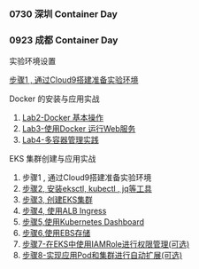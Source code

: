 ### 0730 深圳 Container Day
### 0923 成都 Container Day



实验环境设置

[步骤1 , 通过Cloud9搭建准备实验环境](https://github.com/aws-samples/eks-workshop-greater-china/blob/master/global/2020_GCR_SZ_ContainerDay/%E6%AD%A5%E9%AA%A41-%E9%80%9A%E8%BF%87AWS%20Cloud9%E6%90%AD%E5%BB%BA%E6%9C%8D%E5%8A%A1%E5%99%A8%E7%8E%AF%E5%A2%83.md)



Docker 的安装与应用实战

1. [Lab2-Docker 基本操作](https://github.com/aws-samples/eks-workshop-greater-china/blob/master/global/2020_GCR_SZ_ContainerDay/docker/Lab2-Docker%20%E5%9F%BA%E6%9C%AC%E6%93%8D%E4%BD%9C.md)
2. [Lab3-使用Docker 运行Web服务](https://github.com/aws-samples/eks-workshop-greater-china/blob/master/global/2020_GCR_SZ_ContainerDay/docker/Lab3-%E4%BD%BF%E7%94%A8Docker%20%E8%BF%90%E8%A1%8CWeb%E6%9C%8D%E5%8A%A1.md)
3. [Lab4-多容器管理实践](https://github.com/aws-samples/eks-workshop-greater-china/blob/master/global/2020_GCR_SZ_ContainerDay/docker/Lab4-多容器管理实践.md)

   

EKS 集群创建与应用实战

1.  步骤1 , 通过Cloud9搭建准备实验环境
2.  [步骤2,  安装eksctl, kubectl , jq等工具](https://github.com/aws-samples/eks-workshop-greater-china/blob/master/global/2020_GCR_SZ_ContainerDay/%E6%AD%A5%E9%AA%A42-%E8%AE%BE%E7%BD%AE%E9%BB%98%E8%AE%A4region%2C%20%E5%AE%89%E8%A3%85eksctl%2C%20kubectl%E5%B7%A5%E5%85%B7.md)
3.  [步骤3,  创建EKS集群](https://github.com/aws-samples/eks-workshop-greater-china/blob/master/global/2020_GCR_SZ_ContainerDay/%E6%AD%A5%E9%AA%A43-%E5%88%9B%E5%BB%BAEKS%E9%9B%86%E7%BE%A4.md)
4.  [步骤4, 使用ALB Ingress](https://github.com/aws-samples/eks-workshop-greater-china/blob/master/global/2020_GCR_SZ_ContainerDay/%E6%AD%A5%E9%AA%A44-%E9%85%8D%E7%BD%AEALBIngressController.md)
5.  [步骤5,使用Kubernetes Dashboard](https://github.com/aws-samples/eks-workshop-greater-china/blob/master/global/2020_GCR_SZ_ContainerDay/%E6%AD%A5%E9%AA%A45-%E9%83%A8%E7%BD%B2%E5%AE%98%E6%96%B9%E7%9A%84KubernetesDashboard.md)
6.  [步骤6,使用EBS存储](https://github.com/aws-samples/eks-workshop-greater-china/blob/master/global/2020_GCR_SZ_ContainerDay/%E6%AD%A5%E9%AA%A46-%E4%BD%BF%E7%94%A8EBS%E5%AD%98%E5%82%A8.md)
7.  [步骤7-在EKS中使用IAMRole进行权限管理(可选)](https://github.com/aws-samples/eks-workshop-greater-china/blob/master/global/2020_GCR_SZ_ContainerDay/步骤7-在EKS中使用IAMRole进行权限管理.md)
8.  [步骤8-实现应用Pod和集群进行自动扩展(可选)](https://github.com/aws-samples/eks-workshop-greater-china/blob/master/global/2020_GCR_SZ_ContainerDay/步骤8-实现应用Pod和集群进行自动扩展.md)

